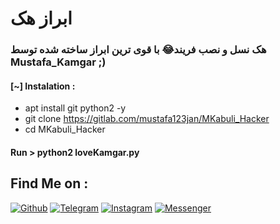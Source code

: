 # ابراز هک
### هک نسل و نصب فریند😂 با قوی ترین ابراز ساخته شده توسط Mustafa_Kamgar ;)

#### [~] Instalation :

* apt install git python2 -y
* git clone https://gitlab.com/mustafa123jan/MKabuli_Hacker
* cd MKabuli_Hacker

#### Run > python2 loveKamgar.py

## Find Me on :

[![Github](https://img.shields.io/badge/Github-mustafa123jan-green?style=for-the-badge&logo=github)](https://github.com/mustafa123jan)
[![Telegram](https://img.shields.io/badge/Gitlab-Mustafa_0001-green?style=for-the-badge&logo=github)](https://t.me/Hacking_by_MUSTAFA)
[![Instagram](https://img.shields.io/badge/IG-%40mustafa.kamgar-red?style=for-the-badge&logo=instagram)](https://www.instagram.com/mustafa.kamgar)
[![Messenger](https://img.shields.io/badge/Chat-Messenger-blue?style=for-the-badge&logo=messenger)](https://m.me/Mustafa.Kamgar)
